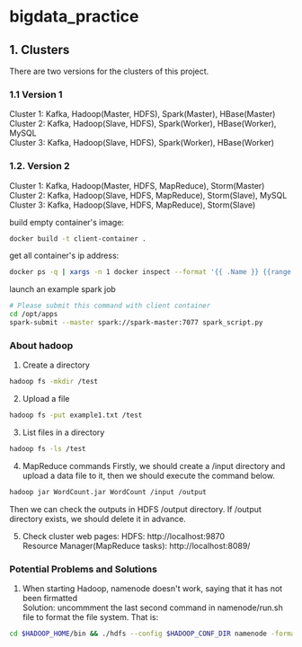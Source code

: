# bigdata_practice

## 1. Clusters
There are two versions for the clusters of this project.

### 1.1 Version 1
Cluster 1: Kafka, Hadoop(Master, HDFS), Spark(Master), HBase(Master) \
Cluster 2: Kafka, Hadoop(Slave, HDFS), Spark(Worker), HBase(Worker), MySQL \
Cluster 3: Kafka, Hadoop(Slave, HDFS), Spark(Worker), HBase(Worker)

### 1.2. Version 2
Cluster 1: Kafka, Hadoop(Master, HDFS, MapReduce), Storm(Master) \
Cluster 2: Kafka, Hadoop(Slave, HDFS, MapReduce), Storm(Slave), MySQL \
Cluster 3: Kafka, Hadoop(Slave, HDFS, MapReduce), Storm(Slave)

build empty container's image:
```bash
docker build -t client-container .
```

get all container's ip address: 
```bash
docker ps -q | xargs -n 1 docker inspect --format '{{ .Name }} {{range .NetworkSettings.Networks}} {{.IPAddress}}{{end}}' | sed 's#^/##';
```

launch an example spark job
```bash
# Please submit this command with client container
cd /opt/apps
spark-submit --master spark://spark-master:7077 spark_script.py
```

### About hadoop
1. Create a directory
```bash
hadoop fs -mkdir /test
```

2. Upload a file
```bash
hadoop fs -put example1.txt /test
```

3. List files in a directory
```bash
hadoop fs -ls /test
```

4. MapReduce commands
Firstly, we should create a /input directory and upload a data file to it, then we should execute the command below. 
```bash
hadoop jar WordCount.jar WordCount /input /output
```
Then we can check the outputs in HDFS /output directory. If /output directory exists, we should delete it in advance. 

5. Check cluster web pages:
HDFS: http://localhost:9870 \
Resource Manager(MapReduce tasks): http://localhost:8089/

### Potential Problems and Solutions
1. When starting Hadoop, namenode doesn't work, saying that it has not been firmatted \
Solution: uncommment the last second command in namenode/run.sh file to format the file system. That is:
```bash
cd $HADOOP_HOME/bin && ./hdfs --config $HADOOP_CONF_DIR namenode -format $CLUSTER_NAME
```